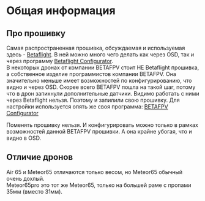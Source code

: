 # Общая информация

## Про прошивку
Самая распространенная прошивка, обсуждаемая и используемая здесь - [Betaflight](https://betaflight.com/). В ней можно много чего делать как через OSD, так и через программу [Betaflight Configurator](https://github.com/betaflight/betaflight-configurator/releases).  
В некоторых дронах от компании BETAFPV стоит НЕ Betaflight прошивка, а собственное изделие программистов компании BETAFPV. 
Она значительно меньше имеет возможностей по конфигурированию, что видно и через OSD. 
Скорее всего BETAFPV пошла на такой шаг, потому что в дрон запихнули дополнительные датчики. Видимо работать с ними через Betaflight нельзя. Поэтому и запилили свою прошивку.
Для настройки используется опять же своя программа: [BETAFPV Configurator](https://github.com/BETAFPV/BETAFPV_Configurator/releases)

Поменять прошивку нельзя. И конфигурировать можно только в рамках возможностей данной BETAFPV прошивки. А она крайне убогая, что и видно в OSD.

## Отличие дронов
Air 65 и Meteor65 отличаются только весом, но Meteor65 обычный очень дохлый.  
Meteor65pro это тот же Meteor65, только на большей раме с пропами 35мм (вместо 31мм).

